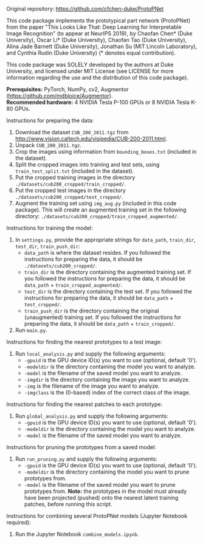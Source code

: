 Original repository: https://github.com/cfchen-duke/ProtoPNet

This code package implements the prototypical part network (ProtoPNet) from the paper "This Looks Like That: Deep Learning for Interpretable Image Recognition" (to appear at NeurIPS 2019), by Chaofan Chen* (Duke University), Oscar Li* (Duke University), Chaofan Tao (Duke University), Alina Jade Barnett (Duke University), Jonathan Su (MIT Lincoln Laboratory), and Cynthia Rudin (Duke University) (* denotes equal contribution).

This code package was SOLELY developed by the authors at Duke University, and licensed under MIT License (see LICENSE for more information regarding the use and the distribution of this code package).

**Prerequisites:** PyTorch, NumPy, cv2, Augmentor (https://github.com/mdbloice/Augmentor). \
**Recommended hardware:** 4 NVIDIA Tesla P-100 GPUs or 8 NVIDIA Tesla K-80 GPUs.

Instructions for preparing the data:
1. Download the dataset `CUB_200_2011.tgz` from http://www.vision.caltech.edu/visipedia/CUB-200-2011.html.
2. Unpack `CUB_200_2011.tgz`.
3. Crop the images using information from `bounding_boxes.txt` (included in the dataset).
4. Split the cropped images into training and test sets, using `train_test_split.txt` (included in the dataset).
5. Put the cropped training images in the directory `./datasets/cub200_cropped/train_cropped/`.
6. Put the cropped test images in the directory `./datasets/cub200_cropped/test_cropped/`.
7. Augment the training set using `img_aug.py` (included in this code package). This will create an augmented training set in the following directory: `./datasets/cub200_cropped/train_cropped_augmented/`.

Instructions for training the model:
1. In `settings.py`, provide the appropriate strings for `data_path`, `train_dir`, `test_dir`, `train_push_dir`:
    - `data_path` is where the dataset resides. If you followed the instructions for preparing the data, it should be `./datasets/cub200_cropped/`.
    - `train_dir` is the directory containing the augmented training set. If you followed the instructions for preparing the data, it should be `data_path` + `train_cropped_augmented/`.
    - `test_dir` is the directory containing the test set. If you followed the instructions for preparing the data, it should be `data_path` + `test_cropped/`.
    - `train_push_dir` is the directory containing the original (unaugmented) training set. If you followed the instructions for preparing the data, it should be `data_path` + `train_cropped/`.
2. Run `main.py`.

Instructions for finding the nearest prototypes to a test image:
1. Run `local_analysis.py` and supply the following arguments:
    - `-gpuid` is the GPU device ID(s) you want to use (optional, default '0').
    - `-modeldir` is the directory containing the model you want to analyze.
    - `-model` is the filename of the saved model you want to analyze.
    - `-imgdir` is the directory containing the image you want to analyze.
    - `-img` is the filename of the image you want to analyze.
    - `-imgclass` is the (0-based) index of the correct class of the image.

Instructions for finding the nearest patches to each prototype:
1. Run `global_analysis.py` and supply the following arguments:
    - `-gpuid` is the GPU device ID(s) you want to use (optional, default '0').
    - `-modeldir` is the directory containing the model you want to analyze.
    - `-model` is the filename of the saved model you want to analyze.

Instructions for pruning the prototypes from a saved model:
1. Run `run_pruning.py` and supply the following arguments:
    - `-gpuid` is the GPU device ID(s) you want to use (optional, default '0').
    - `-modeldir` is the directory containing the model you want to prune prototypes from.
    - `-model` is the filename of the saved model you want to prune prototypes from.
**Note:** the prototypes in the model must already have been projected (pushed) onto
the nearest latent training patches, before running this script.

Instructions for combining several ProtoPNet models (Jupyter Notebook required):
1. Run the Jupyter Notebook `combine_models.ipynb`.
